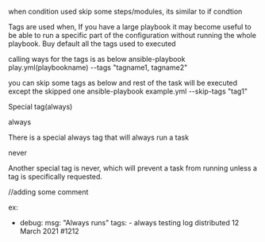 when condition used skip some steps/modules, its similar to if condtion

Tags are used when,
If you have a large playbook it may become useful to be able to run a specific part of the configuration without running the whole playbook.
Buy default all the tags used to executed

calling ways for the tags is as below
ansible-playbook play.yml(playbookname) --tags "tagname1, tagname2"

you can skip some tags as below and rest of the task will be executed except the skipped one
ansible-playbook example.yml --skip-tags "tag1"

Special tag(always)

always

There is a special always tag that will always run a task

never


Another special tag is never, which will prevent a task from running unless a tag is specifically requested.

//adding some comment


ex:
 - debug:
        msg: "Always runs"
      tags:
        - always
testing log
distributed 12 March 2021
#1212
